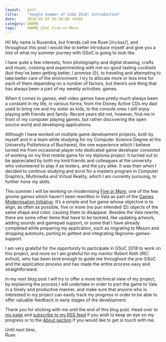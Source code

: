 ```yaml
---
layout:   post
title:    "Google Summer of Code 2018: Introduction"
date:     2018-05-07 16:30:00 +0100
category: GNOME
tags:     GNOME GSoC Five-or-More
---
```


Hi! My name is Ruxandra, but friends call me Ruxe [/ruːksɛ/], and throughout this post I would like to better introduce myself and give you a hint of what my summer journey with GSoC is going to look like.

I have quite a few interests, from photography and digital drawing, crafts and music, cooking and experimenting with not-so-good tasting cocktails (but they’ve been getting better, I promise 😊), to traveling and attempting to take better care of the environment. I try to allocate more or less time for each of them depending on a number of factors, but there’s one thing that has always been a part of my weekly activities: games.

When it comes to games, well video games have pretty much always been a constant in my life, in various forms; from the Disney Active CDs my dad used to bring me and my sister as kids, to the console ones I still enjoy playing with friends and family. Recent years did not, however, find me in front of my computer playing games, but rather discovering the open source world and developing applications.

Although I have worked on multiple game development projects, both by myself and in a team while studying for my Computer Science Degree at the University Politehnica of Bucharest, the one experience which I believe turned me from occasional player into dedicated game developer consisted of working on my first mobile game for my diploma project. It turned out to be appreciated by both my kind friends and colleagues at the university who volunteered to play it as testers, and the jury alike. It was then when I decided to continue studying and enrol for a masters program in Computer Graphics, Multimedia and Virtual Reality, which I am currently pursuing, to further hone my skills.

This summer I will be working on modernising [Five or More][five-or-more], one of the few gnome games which haven’t been rewritten in Vala as part of the [Games Modernisation Initiative][games-modernisation-initiative]. It’s a simple and fun game whose objective is to align, as often as possible, five or more (no pun intended 😊) objects of the same shape and color, causing them to disappear. Besides the Vala rewrite, there are some other items that have to be tackled, like updating artwork, adding sounds and gamepad support, or some that I have already completed while preparing my application, such as migrating to Meson and dropping autotools, porting to gettext and integrating libgnome-games-support.

I am very grateful for the opportunity to participate in GSoC 2018 to work on this project, and more so I am grateful for my mentor Robert Roth (IRC: evfool), who has been kind enough to guide me throughout the pre-GSoC and the application process and has made the entire process easy and straightforward.

In my next blog post I will try to offer a more technical view of my project, by explaining the process I will undertake in order to port the game to Vala in a timely and productive manner, and make sure that anyone who is interested in my project can easily track my progress in order to be able to offer valuable feedback in early stages of the development.

Thank you for sticking with me until the end of this blog post. Head over to [my page][my-page] and [subscribe to my RSS feed][subscribe-section] if you wish to keep an eye on my progress or to the [About section][about-section] if you would like to get in touch with me.

Until next time,<br>
Ruxe

[five-or-more]: https://wiki.gnome.org/Apps/Five%20or%20more
[games-modernisation-initiative]: https://wiki.gnome.org/Initiatives/GamesModernisation
[my-page]: https://ruxandras.github.io/
[subscribe-section]: https://ruxandras.github.io/gnome.xml
[about-section]: https://ruxandras.github.io/about/
